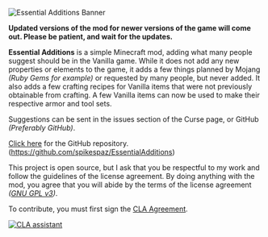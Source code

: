 ![Essential  Additions Banner](http://i.imgur.com/zhHwZtu.png)

**Updated versions of the mod for newer versions of the game will come out.
Please be patient, and wait for the updates.**
 
**Essential Additions** is a simple Minecraft mod, adding what many people suggest should be in the Vanilla game. While it does not add any new properties or elements to the game, it adds a few things planned by Mojang *(Ruby Gems for example)* or requested by many people, but never added. It also adds a few crafting recipes for Vanilla items that were not previously obtainable from crafting. A few Vanilla items can now be used to make their respective armor and tool sets.
 
Suggestions can be sent in the issues section of the Curse page, or GitHub *(Preferably GitHub)*.

[Click here](https://github.com/spikespaz/EssentialAdditions) for the GitHub repository. (https://github.com/spikespaz/EssentialAdditions)
 
This project is open source, but I ask that you be respectful to my work and follow the guidelines of the license agreement. By doing anything with the mod, you agree that you will abide by the terms of the license agreement *([GNU GPL v3](https://www.gnu.org/licenses/gpl-3.0.en.html))*.

To contribute, you must first sign the [CLA Agreement](https://cla-assistant.io/spikespaz/EssentialAdditions).

[![CLA assistant](https://cla-assistant.io/readme/badge/spikespaz/EssentialAdditions)](https://cla-assistant.io/spikespaz/EssentialAdditions)
